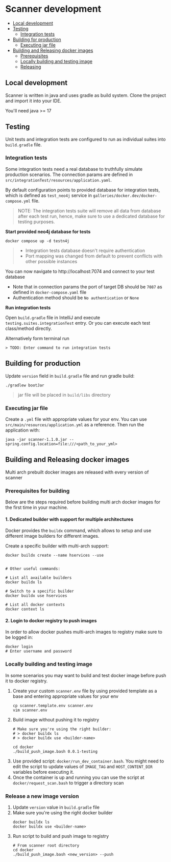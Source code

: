 # Scanner development

- [Local development](#local-development)
- [Testing](#testing)
  - [Integration tests](#integration-tests)
- [Building for production](#building-for-production)
  - [Executing jar file](#executing-jar-file)
- [Building and Releasing docker images](#building-and-releasing-docker-images)
  - [Prerequisites](#prerequisites-for-building)
  - [Locally building and testing image](#locally-building-and-testing-image)
  - [Releasing](#release-a-new-image-version)

## Local development
Scanner is written in java and uses gradle as build system. Clone the project and
import it into your IDE.

You'll need java >= 17

## Testing
Unit tests and integration tests are configured to run as individual suites into
`build.gradle` file.

### Integration tests

Some integration tests need a real database to truthfully simulate production scenarios. The connection params are defined in `src/integrationTest/resources/application.yaml`.

By default configuration points to provided database for integration tests, which is defined as `test_neo4j` service in `galleries/docker.dev/docker-compose.yml` file.

> NOTE: The integration tests suite will remove all data from database after each test run, hence, make sure to use a dedicated database for testing purposes.

**Start provided neo4j database for tests**

```shell
docker compose up -d testn4j
```

> - Integration tests database doesn't require authentication
> - Port mapping was changed from default to prevent conflicts with other possible instances

You can now navigate to http://localhost:7074 and connect to your test database

- Note that in connection params the port of target DB should be `7087` as defined in `docker-compose.yaml` file
- Authentication method should be `No authentication` or `None`

**Run integration tests**

Open `build.gradle` file in IntelliJ and execute `testing.suites.integrationTest` entry.
Or you can execute each test class/method directly.

Alternatively form terminal run

```shell
> TODO: Enter command to run integration tests
```

## Building for production

Update `version` field in `build.gradle` file and run gradle build:

```shell
./gradlew bootJar
```
> jar file will be placed in `build/libs` directory

### Executing jar file
Create a `.yml` file with appropriate values for your env. You can use
`src/main/resources/application.yml` as a reference. Then run the
application with:

```shell
java -jar scanner-1.1.0.jar --spring.config.location=file:///<path_to_your_yml>
```

## Building and Releasing docker images
Multi arch prebuilt docker images are released with every version of scanner

### Prerequisites for building
Below are the steps required before building multi arch docker images for the
first time in your machine.

#### 1. Dedicated builder with support for multiple architectures
Docker provides the `buildx` command, which allows to setup and use different
image builders for different images.

Create a specific builder with multi-arch support:
```shell
docker buildx create --name hservices --use


# Other useful commands:

# List all available builders
docker buildx ls

# Switch to a specific builder
docker buildx use hservices

# List all docker contexts
docker context ls
```

#### 2. Login to docker registry to push images
In order to allow docker pushes multi-arch images to registry make sure
to be logged in:

```shell
docker login
# Enter username and password
```

### Locally building and testing image
In some scenarios you may want to build and test docker image before push
it to docker registry.

1. Create your custom `scanner.env` file by using provided template as a base
   and entering appropriate values for your env
   ```shell
   cp scanner.template.env scanner.env
   vim scanner.env
   ```
2. Build image without pushing it to registry
   ```shell
   # Make sure you're using the right builder:
   # > docker buildx ls
   # > docker buildx use <builder-name>
   
   cd docker
   ./build_push_image.bash 0.0.1-testing
   ```
3. Use provided script: `docker/run_dev_container.bash`.
   You might need to edit the script to update values of `IMAGE_TAG` and 
   `HOST_CONTENT_DIR` variables before executing it.
4. Once the container is up and running you can use the script at
   `docker/request_scan.bash` to trigger a directory scan

### Release a new image version

1. Update `version` value in `build.gradle` file
2. Make sure you're using the right docker builder
   ```shell
   docker buildx ls
   docker buildx use <builder-name>
   ```
3. Run script to build and push image to registry
   ```shell
   # From scanner root directory
   cd docker
   ./build_push_image.bash <new_version> --push
   ```
